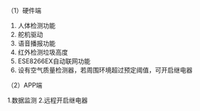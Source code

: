 
（1）硬件端
1.	人体检测功能
2.	舵机驱动
3.	语音播报功能
4.	红外检测垃圾高度
5.	ESE8266EX自动联网功能
6.	设有空气质量检测器，若周围环境超过预定阈值，可开启继电器

（2）APP端

1.数据监测
2.远程开启继电器
